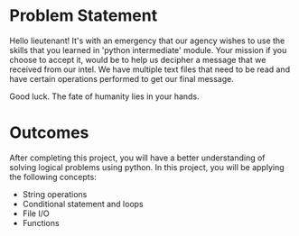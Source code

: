 # Problem Statement
Hello lieutenant! It's with an emergency that our agency wishes to use the skills that you learned in 'python intermediate' module. Your mission if you choose to accept it, would be to help us decipher a message that we received from our intel. We have multiple text files that need to be read and have certain operations performed to get our final message.

Good luck. The fate of humanity lies in your hands.

# Outcomes
After completing this project, you will have a better understanding of solving logical problems using python. In this project, you will be applying the following concepts:

* String operations
* Conditional statement and loops
* File I/O
* Functions
